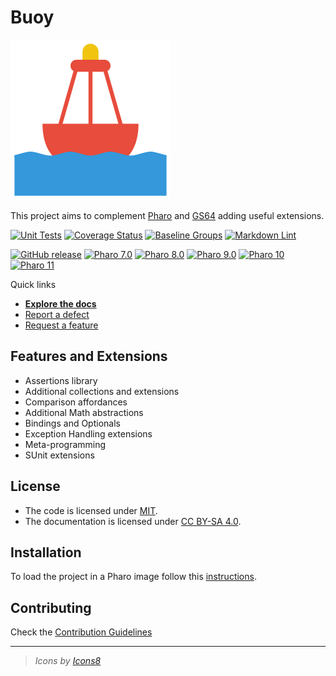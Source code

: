 # Buoy

![Logo](assets/logo.svg)

This project aims to complement [Pharo](https://www.pharo.org) and [GS64](https://gemtalksystems.com/products/gs64/) adding useful extensions.

[![Unit Tests](https://github.com/ba-st/Buoy/actions/workflows/unit-tests.yml/badge.svg)](https://github.com/ba-st/Buoy/actions/workflows/unit-tests.yml)
[![Coverage Status](https://codecov.io/github/ba-st/Buoy/coverage.svg?branch=release-candidate)](https://codecov.io/gh/ba-st/Buoy/branch/release-candidate)
[![Baseline Groups](https://github.com/ba-st/Buoy/actions/workflows/loading-groups.yml/badge.svg)](https://github.com/ba-st/Buoy/actions/workflows/loading-groups.yml)
[![Markdown Lint](https://github.com/ba-st/Buoy/actions/workflows/markdown-lint.yml/badge.svg)](https://github.com/ba-st/Buoy/actions/workflows/markdown-lint.yml)

[![GitHub release](https://img.shields.io/github/release/ba-st/Buoy.svg)](https://github.com/ba-st/Buoy/releases/latest)
[![Pharo 7.0](https://img.shields.io/badge/Pharo-7.0-informational)](https://pharo.org)
[![Pharo 8.0](https://img.shields.io/badge/Pharo-8.0-informational)](https://pharo.org)
[![Pharo 9.0](https://img.shields.io/badge/Pharo-9.0-informational)](https://pharo.org)
[![Pharo 10](https://img.shields.io/badge/Pharo-10-informational)](https://pharo.org)
[![Pharo 11](https://img.shields.io/badge/Pharo-11-informational)](https://pharo.org)

Quick links

- [**Explore the docs**](docs/README.md)
- [Report a defect](https://github.com/ba-st/Buoy/issues/new?labels=Type%3A+Defect)
- [Request a feature](https://github.com/ba-st/Buoy/issues/new?labels=Type%3A+Feature)

## Features and Extensions

- Assertions library
- Additional collections and extensions
- Comparison affordances
- Additional Math abstractions
- Bindings and Optionals
- Exception Handling extensions
- Meta-programming
- SUnit extensions

## License

- The code is licensed under [MIT](LICENSE).
- The documentation is licensed under [CC BY-SA 4.0](http://creativecommons.org/licenses/by-sa/4.0/).

## Installation

To load the project in a Pharo image follow this [instructions](docs/how-to/how-to-load-in-pharo.md).

## Contributing

Check the [Contribution Guidelines](CONTRIBUTING.md)

---

> *Icons by [Icons8](https://icons8.com)*
